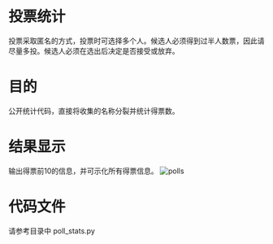 # 投票统计
投票采取匿名的方式，投票时可选择多个人。候选人必须得到过半人数票，因此请尽量多投。候选人必须在选出后决定是否接受或放弃。

# 目的
公开统计代码，直接将收集的名称分裂并统计得票数。


# 结果显示
输出得票前10的信息，并可示化所有得票信息。
![polls](https://lk.yorkyu.com/2020/11/28/da0f0e476eaeb.png)

# 代码文件
请参考目录中 poll_stats.py
